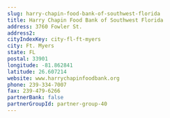 ```yaml
---
slug: harry-chapin-food-bank-of-southwest-florida
title: Harry Chapin Food Bank of Southwest Florida
address: 3760 Fowler St.
address2: 
cityIndexKey: city-fl-ft-myers
city: Ft. Myers
state: FL
postal: 33901
longitude: -81.862841
latitude: 26.607214
website: www.harrychapinfoodbank.org
phone: 239-334-7007
fax: 239-479-6266
partnerBank: false
partnerGroupId: partner-group-40
---
```

